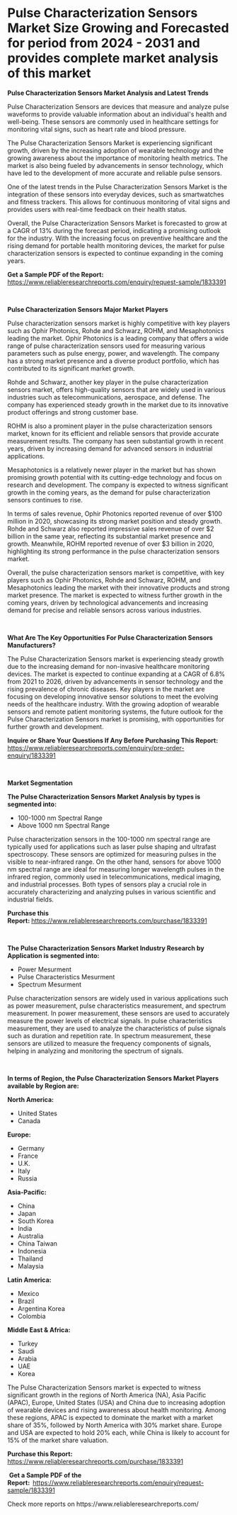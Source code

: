 <p><h1>Pulse Characterization Sensors Market Size Growing and Forecasted for period from 2024 - 2031 and provides complete market analysis of this market</h1></p><p><strong>Pulse Characterization Sensors Market Analysis and Latest Trends</strong></p>
<p><p>Pulse Characterization Sensors are devices that measure and analyze pulse waveforms to provide valuable information about an individual's health and well-being. These sensors are commonly used in healthcare settings for monitoring vital signs, such as heart rate and blood pressure.</p><p>The Pulse Characterization Sensors Market is experiencing significant growth, driven by the increasing adoption of wearable technology and the growing awareness about the importance of monitoring health metrics. The market is also being fueled by advancements in sensor technology, which have led to the development of more accurate and reliable pulse sensors.</p><p>One of the latest trends in the Pulse Characterization Sensors Market is the integration of these sensors into everyday devices, such as smartwatches and fitness trackers. This allows for continuous monitoring of vital signs and provides users with real-time feedback on their health status.</p><p>Overall, the Pulse Characterization Sensors Market is forecasted to grow at a CAGR of 13% during the forecast period, indicating a promising outlook for the industry. With the increasing focus on preventive healthcare and the rising demand for portable health monitoring devices, the market for pulse characterization sensors is expected to continue expanding in the coming years.</p></p>
<p><strong>Get a Sample PDF of the Report:&nbsp;</strong> <a href="https://www.reliableresearchreports.com/enquiry/request-sample/1833391">https://www.reliableresearchreports.com/enquiry/request-sample/1833391</a></p>
<p>&nbsp;</p>
<p><strong>Pulse Characterization Sensors Major Market Players</strong></p>
<p><p>Pulse characterization sensors market is highly competitive with key players such as Ophir Photonics, Rohde and Schwarz, ROHM, and Mesaphotonics leading the market. Ophir Photonics is a leading company that offers a wide range of pulse characterization sensors used for measuring various parameters such as pulse energy, power, and wavelength. The company has a strong market presence and a diverse product portfolio, which has contributed to its significant market growth.</p><p>Rohde and Schwarz, another key player in the pulse characterization sensors market, offers high-quality sensors that are widely used in various industries such as telecommunications, aerospace, and defense. The company has experienced steady growth in the market due to its innovative product offerings and strong customer base.</p><p>ROHM is also a prominent player in the pulse characterization sensors market, known for its efficient and reliable sensors that provide accurate measurement results. The company has seen substantial growth in recent years, driven by increasing demand for advanced sensors in industrial applications.</p><p>Mesaphotonics is a relatively newer player in the market but has shown promising growth potential with its cutting-edge technology and focus on research and development. The company is expected to witness significant growth in the coming years, as the demand for pulse characterization sensors continues to rise.</p><p>In terms of sales revenue, Ophir Photonics reported revenue of over $100 million in 2020, showcasing its strong market position and steady growth. Rohde and Schwarz also reported impressive sales revenue of over $2 billion in the same year, reflecting its substantial market presence and growth. Meanwhile, ROHM reported revenue of over $3 billion in 2020, highlighting its strong performance in the pulse characterization sensors market.</p><p>Overall, the pulse characterization sensors market is competitive, with key players such as Ophir Photonics, Rohde and Schwarz, ROHM, and Mesaphotonics leading the market with their innovative products and strong market presence. The market is expected to witness further growth in the coming years, driven by technological advancements and increasing demand for precise and reliable sensors across various industries.</p></p>
<p>&nbsp;</p>
<p><strong>What Are The Key Opportunities For Pulse Characterization Sensors Manufacturers?</strong></p>
<p><p>The Pulse Characterization Sensors market is experiencing steady growth due to the increasing demand for non-invasive healthcare monitoring devices. The market is expected to continue expanding at a CAGR of 6.8% from 2021 to 2026, driven by advancements in sensor technology and the rising prevalence of chronic diseases. Key players in the market are focusing on developing innovative sensor solutions to meet the evolving needs of the healthcare industry. With the growing adoption of wearable sensors and remote patient monitoring systems, the future outlook for the Pulse Characterization Sensors market is promising, with opportunities for further growth and development.</p></p>
<p><strong>Inquire or Share Your Questions If Any Before Purchasing This Report:</strong> <a href="https://www.reliableresearchreports.com/enquiry/pre-order-enquiry/1833391">https://www.reliableresearchreports.com/enquiry/pre-order-enquiry/1833391</a></p>
<p>&nbsp;</p>
<p><strong>Market Segmentation</strong></p>
<p><strong>The Pulse Characterization Sensors Market Analysis by types is segmented into:</strong></p>
<p><ul><li>100-1000 nm Spectral Range</li><li>Above 1000 nm Spectral Range</li></ul></p>
<p><p>Pulse characterization sensors in the 100-1000 nm spectral range are typically used for applications such as laser pulse shaping and ultrafast spectroscopy. These sensors are optimized for measuring pulses in the visible to near-infrared range. On the other hand, sensors for above 1000 nm spectral range are ideal for measuring longer wavelength pulses in the infrared region, commonly used in telecommunications, medical imaging, and industrial processes. Both types of sensors play a crucial role in accurately characterizing and analyzing pulses in various scientific and industrial fields.</p></p>
<p><strong>Purchase this Report:&nbsp;</strong><a href="https://www.reliableresearchreports.com/purchase/1833391">https://www.reliableresearchreports.com/purchase/1833391</a></p>
<p>&nbsp;</p>
<p><strong>The Pulse Characterization Sensors Market Industry Research by Application is segmented into:</strong></p>
<p><ul><li>Power Mesurment</li><li>Pulse Characteristics Mesurment</li><li>Spectrum Mesurment</li></ul></p>
<p><p>Pulse characterization sensors are widely used in various applications such as power measurement, pulse characteristics measurement, and spectrum measurement. In power measurement, these sensors are used to accurately measure the power levels of electrical signals. In pulse characteristics measurement, they are used to analyze the characteristics of pulse signals such as duration and repetition rate. In spectrum measurement, these sensors are utilized to measure the frequency components of signals, helping in analyzing and monitoring the spectrum of signals.</p></p>
<p>&nbsp;</p>
<p><strong>In terms of Region, the Pulse Characterization Sensors Market Players available by Region are:</strong></p>
<p>
    <p> <strong> North America: </strong>
        <ul>
            <li>United States</li>
            <li>Canada</li>
        </ul>
        </p> 
    <p> <strong> Europe: </strong>
        <ul>
            <li>Germany</li>
            <li>France</li>
            <li>U.K.</li>
            <li>Italy</li>
            <li>Russia</li>
        </ul>
        </p> 
    <p> <strong> Asia-Pacific: </strong>
        <ul>
            <li>China</li>
            <li>Japan</li>
            <li>South Korea</li>
            <li>India</li>
            <li>Australia</li>
            <li>China Taiwan</li>
            <li>Indonesia</li>
            <li>Thailand</li>
            <li>Malaysia</li>
        </ul>
        </p> 
    <p> <strong> Latin America: </strong>
        <ul>
            <li>Mexico</li>
            <li>Brazil</li>
            <li>Argentina Korea</li>
            <li>Colombia</li>
        </ul>
        </p> 
    <p> <strong> Middle East & Africa: </strong>
        <ul>
            <li>Turkey</li>
            <li>Saudi</li>
            <li>Arabia</li>
            <li>UAE</li>
            <li>Korea</li>
        </ul>
    </p>
    </p>
<p><p>The Pulse Characterization Sensors market is expected to witness significant growth in the regions of North America (NA), Asia Pacific (APAC), Europe, United States (USA) and China due to increasing adoption of wearable devices and rising awareness about health monitoring. Among these regions, APAC is expected to dominate the market with a market share of 35%, followed by North America with 30% market share. Europe and USA are expected to hold 20% each, while China is likely to account for 15% of the market share valuation.</p></p>
<p><strong>Purchase this Report: </strong><a href="https://www.reliableresearchreports.com/purchase/1833391">https://www.reliableresearchreports.com/purchase/1833391</a></p>
<p>&nbsp;<strong>Get a Sample PDF of the Report:&nbsp;&nbsp;</strong><a href="https://www.reliableresearchreports.com/enquiry/request-sample/1833391">https://www.reliableresearchreports.com/enquiry/request-sample/1833391</a></p>
<p><strong></strong></p>
<p>Check more reports on https://www.reliableresearchreports.com/</p>